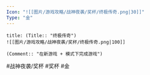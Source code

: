 ```yaml
---
Icon: "![[图片/游戏攻略/战神夜袭/奖杯/终极传奇.png|30]]"
Type: "金"
---
```

```ad-common-gold-trophy
title: (Title:: "终极传奇")
![[图片/游戏攻略/战神夜袭/奖杯/终极传奇.png|100]]

(Comment:: "在新游戏 + 模式下完成游戏")
```

#战神夜袭/奖杯 #奖杯 #金
